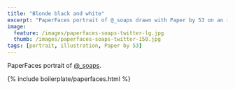 ```yaml
---
title: "Blonde black and white"
excerpt: "PaperFaces portrait of @_soaps drawn with Paper by 53 on an iPad."
image: 
  feature: /images/paperfaces-soaps-twitter-lg.jpg
  thumb: /images/paperfaces-soaps-twitter-150.jpg
tags: [portrait, illustration, Paper by 53]
---
```


PaperFaces portrait of [@_soaps](http://twitter.com/_soaps).

{% include boilerplate/paperfaces.html %}